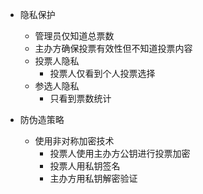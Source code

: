 - 隐私保护
  - 管理员仅知道总票数
  - 主办方确保投票有效性但不知道投票内容
  - 投票人隐私
    - 投票人仅看到个人投票选择
  - 参选人隐私
    - 只看到票数统计

- 防伪造策略
  - 使用非对称加密技术
    - 投票人使用主办方公钥进行投票加密
    - 投票人用私钥签名
    - 主办方用私钥解密验证